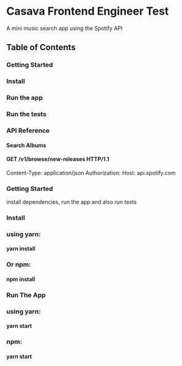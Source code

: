 # Casava Frontend Engineer Test
A mini music search app using the Spotify API

## Table of Contents
### Getting Started
### Install
### Run the app
### Run the tests

### API Reference
#### Search Albums
#### GET /v1/browse/new-releases HTTP/1.1
Content-Type: application/json
Authorization: 
Host: api.spotify.com

### Getting Started
install dependencies, run the app and also run tests

### Install
### using yarn:
#### yarn install
### Or npm:
#### npm install 

### Run The App
### using yarn:
#### yarn start
### npm:
#### yarn start

######

